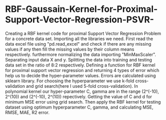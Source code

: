 # RBF-Gaussain-Kernel-for-Proximal-Support-Vector-Regression-PSVR-
Creating a RBF kernel code for proximal Support Vector Regression Problem for a concrete data set. Importing all the libraries we need. First read the data excel file using "pd.read_excel" and check if there are any missing values if any then fill the missing values by their column means respectively. furthermore normalizing the data importing "MinMaxScaler". Separating input data X and y. Splitting the data into training and testing data set in the ratio of 8:2 respectively. Defining a function for RBF kernel for proximal support vector regression and returning 4 types of error which help us to decide the hyper-parameter values. Errors are calculated using sklearn library. For choosing the hyperparameter we use k-fold cross-validation and grid search(here I used 5-fold cross-validation). In polynomial kernel our hyper-parameter C, gamma are in the range (2^(-10), 2^(10)) and (2^(-10), 2^(10)) repectively. Getting the value of C and d for minimum MSE error using grid search. Then apply the RBF kernel for testing dataset using optimum hyperparameter C, gamma, and calculating MSE, RMSE, MAE, R2 error.

